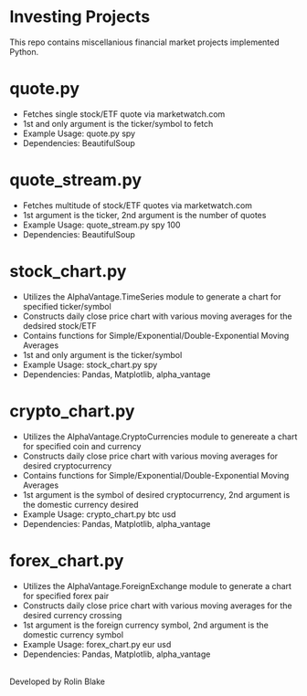 # Investing Projects
This repo contains miscellanious financial market projects implemented Python.
 
# quote.py
<ul>
<li>Fetches single stock/ETF quote via marketwatch.com</li>
<li>1st and only argument is the ticker/symbol to fetch</li>
<li>Example Usage: quote.py spy</li>
<li>Dependencies: BeautifulSoup</li></ul>

# quote_stream.py
<ul>
<li>Fetches multitude of stock/ETF quotes via marketwatch.com</li>
<li>1st argument is the ticker, 2nd argument is the number of quotes</li>
<li>Example Usage: quote_stream.py spy 100</li>
<li>Dependencies: BeautifulSoup</li></ul>

# stock_chart.py
<ul>
<li>Utilizes the AlphaVantage.TimeSeries module to generate a chart for specified ticker/symbol</li>
<li>Constructs daily close price chart with various moving averages for the dedsired stock/ETF</li>
<li>Contains functions for Simple/Exponential/Double-Exponential Moving Averages</li>
<li>1st and only argument is the ticker/symbol</li>
<li>Example Usage: stock_chart.py spy</li>
<li>Dependencies: Pandas, Matplotlib, alpha_vantage</li></ul>

# crypto_chart.py
<ul>
<li>Utilizes the AlphaVantage.CryptoCurrencies module to genereate a chart for specified coin and currency</li>
<li>Constructs daily close price chart with various moving averages for desired cryptocurrency</li>
<li>Contains functions for Simple/Exponential/Double-Exponential Moving Averages</li>
<li>1st argument is the symbol of desired cryptocurrency, 2nd argument is the domestic currency desired</li>
<li>Example Usage: crypto_chart.py btc usd</li>
<li>Dependencies: Pandas, Matplotlib, alpha_vantage</li></ul>

# forex_chart.py
<ul>
<li>Utilizes the AlphaVantage.ForeignExchange module to generate a chart for specified forex pair</li>
<li>Constructs daily close price chart with various moving averages for the desired currency crossing</li>
<li>1st argument is the foreign currency symbol, 2nd argument is the domestic currency symbol</li>
<li>Example Usage: forex_chart.py eur usd</li>
<li>Dependencies: Pandas, Matplotlib, alpha_vantage</li></ul>
<br />
Developed by Rolin Blake
